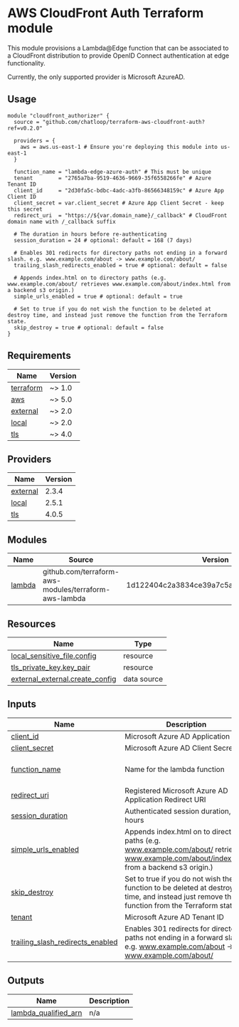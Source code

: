 # AWS CloudFront Auth Terraform module

This module provisions a Lambda@Edge function that can be associated to a
CloudFront distribution to provide OpenID Connect authentication at edge functionality.

Currently, the only supported provider is Microsoft AzureAD.

## Usage

<!-- markdownlint-disable -->
<!-- x-release-please-start-version -->
```hcl
module "cloudfront_authorizer" {
  source = "github.com/chatloop/terraform-aws-cloudfront-auth?ref=v0.2.0"

  providers = {
    aws = aws.us-east-1 # Ensure you're deploying this module into us-east-1
  }

  function_name = "lambda-edge-azure-auth" # This must be unique
  tenant        = "2765a7ba-9519-4636-9669-35f6558266fe" # Azure Tenant ID
  client_id     = "2d30fa5c-bdbc-4adc-a3fb-86566348159c" # Azure App Client ID
  client_secret = var.client_secret # Azure App Client Secret - keep this secret
  redirect_uri  = "https://${var.domain_name}/_callback" # CloudFront domain name with /_callback suffix

  # The duration in hours before re-authenticating
  session_duration = 24 # optional: default = 168 (7 days)

  # Enables 301 redirects for directory paths not ending in a forward slash. e.g. www.example.com/about -> www.example.com/about/
  trailing_slash_redirects_enabled = true # optional: default = false

  # Appends index.html on to directory paths (e.g. www.example.com/about/ retrieves www.example.com/about/index.html from a backend s3 origin.)
  simple_urls_enabled = true # optional: default = true

  # Set to true if you do not wish the function to be deleted at destroy time, and instead just remove the function from the Terraform state.
  skip_destroy = true # optional: default = false
}
```
<!-- x-release-please-end -->
<!-- markdownlint-restore -->

<!-- markdownlint-disable -->
<!-- BEGIN_TF_DOCS -->
## Requirements

| Name | Version |
|------|---------|
| <a name="requirement_terraform"></a> [terraform](#requirement\_terraform) | ~> 1.0 |
| <a name="requirement_aws"></a> [aws](#requirement\_aws) | ~> 5.0 |
| <a name="requirement_external"></a> [external](#requirement\_external) | ~> 2.0 |
| <a name="requirement_local"></a> [local](#requirement\_local) | ~> 2.0 |
| <a name="requirement_tls"></a> [tls](#requirement\_tls) | ~> 4.0 |

## Providers

| Name | Version |
|------|---------|
| <a name="provider_external"></a> [external](#provider\_external) | 2.3.4 |
| <a name="provider_local"></a> [local](#provider\_local) | 2.5.1 |
| <a name="provider_tls"></a> [tls](#provider\_tls) | 4.0.5 |

## Modules

| Name | Source | Version |
|------|--------|---------|
| <a name="module_lambda"></a> [lambda](#module\_lambda) | github.com/terraform-aws-modules/terraform-aws-lambda | 1d122404c2a3834ce39a7c5a319a3e754d5b0c29 |

## Resources

| Name | Type |
|------|------|
| [local_sensitive_file.config](https://registry.terraform.io/providers/hashicorp/local/latest/docs/resources/sensitive_file) | resource |
| [tls_private_key.key_pair](https://registry.terraform.io/providers/hashicorp/tls/latest/docs/resources/private_key) | resource |
| [external_external.create_config](https://registry.terraform.io/providers/hashicorp/external/latest/docs/data-sources/external) | data source |

## Inputs

| Name | Description | Type | Default | Required |
|------|-------------|------|---------|:--------:|
| <a name="input_client_id"></a> [client\_id](#input\_client\_id) | Microsoft Azure AD Application ID | `string` | n/a | yes |
| <a name="input_client_secret"></a> [client\_secret](#input\_client\_secret) | Microsoft Azure AD Client Secret | `string` | n/a | yes |
| <a name="input_function_name"></a> [function\_name](#input\_function\_name) | Name for the lambda function | `string` | `"lambda-edge-azure-auth"` | no |
| <a name="input_redirect_uri"></a> [redirect\_uri](#input\_redirect\_uri) | Registered Microsoft Azure AD Application Redirect URI | `string` | n/a | yes |
| <a name="input_session_duration"></a> [session\_duration](#input\_session\_duration) | Authenticated session duration, in hours | `number` | `168` | no |
| <a name="input_simple_urls_enabled"></a> [simple\_urls\_enabled](#input\_simple\_urls\_enabled) | Appends index.html on to directory paths (e.g. www.example.com/about/ retrieves www.example.com/about/index.html from a backend s3 origin.) | `bool` | `true` | no |
| <a name="input_skip_destroy"></a> [skip\_destroy](#input\_skip\_destroy) | Set to true if you do not wish the function to be deleted at destroy time, and instead just remove the function from the Terraform state. | `bool` | `false` | no |
| <a name="input_tenant"></a> [tenant](#input\_tenant) | Microsoft Azure AD Tenant ID | `string` | n/a | yes |
| <a name="input_trailing_slash_redirects_enabled"></a> [trailing\_slash\_redirects\_enabled](#input\_trailing\_slash\_redirects\_enabled) | Enables 301 redirects for directory paths not ending in a forward slash. e.g. www.example.com/about -> www.example.com/about/ | `bool` | `false` | no |

## Outputs

| Name | Description |
|------|-------------|
| <a name="output_lambda_qualified_arn"></a> [lambda\_qualified\_arn](#output\_lambda\_qualified\_arn) | n/a |
<!-- END_TF_DOCS -->
<!-- markdownlint-restore -->
